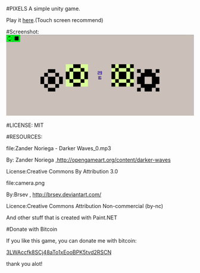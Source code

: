 #PIXELS
A simple unity game.

Play it [here].(Touch screen recommend)

#Screenshot:
![alt tag](https://github.com/alijahani/PIXELS/blob/master/ScreenShot.png)

#LICENSE:
MIT

#RESOURCES:

file:Zander Noriega - Darker Waves_0.mp3

By: Zander Noriega ,http://opengameart.org/content/darker-waves

License:Creative Commons By Attribution 3.0

file:camera.png

By:Brsev , http://brsev.deviantart.com/

Licence:Creative Commons Attribution Non-commercial (by-nc)

And other stuff that is created with Paint.NET

#Donate with Bitcoin

If you like this game, you can donate me with bitcoin:

[3LWAccfk8SCj48aTo1xEooBPK5tvd2RSCN]

thank you alot!

[here]:http://alijahani.github.io/PixelsOnline.html
[3LWAccfk8SCj48aTo1xEooBPK5tvd2RSCN]:bitcoin:3LWAccfk8SCj48aTo1xEooBPK5tvd2RSCN